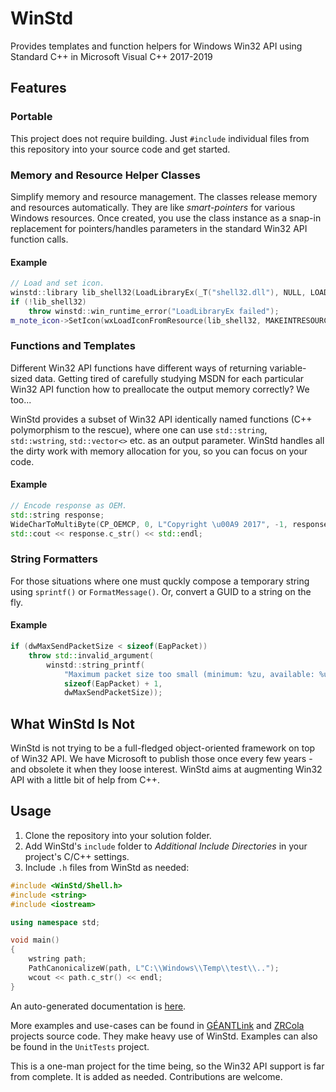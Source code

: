 ﻿# WinStd

Provides templates and function helpers for Windows Win32 API using Standard C++ in Microsoft Visual C++ 2017-2019

## Features

### Portable

This project does not require building. Just `#include` individual files from this repository into your source code and get started.

### Memory and Resource Helper Classes

Simplify memory and resource management. The classes release memory and resources automatically. They are like _smart-pointers_ for various Windows resources. Once created, you use the class instance as a snap-in replacement for pointers/handles parameters in the standard Win32 API function calls.

#### Example

```C++
// Load and set icon.
winstd::library lib_shell32(LoadLibraryEx(_T("shell32.dll"), NULL, LOAD_LIBRARY_AS_DATAFILE | LOAD_LIBRARY_AS_IMAGE_RESOURCE));
if (!lib_shell32)
    throw winstd::win_runtime_error("LoadLibraryEx failed");
m_note_icon->SetIcon(wxLoadIconFromResource(lib_shell32, MAKEINTRESOURCE(48)));
```

### Functions and Templates

Different Win32 API functions have different ways of returning variable-sized data. Getting tired of carefully studying MSDN for each particular Win32 API function how to preallocate the output memory correctly? We too...

WinStd provides a subset of Win32 API identically named functions (C++ polymorphism to the rescue), where one can use `std::string`, `std::wstring`, `std::vector<>` etc. as an output parameter. WinStd handles all the dirty work with memory allocation for you, so you can focus on your code.

#### Example

```C++
// Encode response as OEM.
std::string response;
WideCharToMultiByte(CP_OEMCP, 0, L"Copyright \u00A9 2017", -1, response, NULL, NULL);
std::cout << response.c_str() << std::endl;
```

### String Formatters

For those situations where one must quckly compose a temporary string using `sprintf()` or `FormatMessage()`. Or, convert a GUID to a string on the fly.

#### Example

```C++
if (dwMaxSendPacketSize < sizeof(EapPacket))
    throw std::invalid_argument(
        winstd::string_printf(
            "Maximum packet size too small (minimum: %zu, available: %u).",
            sizeof(EapPacket) + 1,
            dwMaxSendPacketSize));
```

## What WinStd Is Not

WinStd is not trying to be a full-fledged object-oriented framework on top of Win32 API. We have Microsoft to publish those once every few years - and obsolete it when they loose interest. WinStd aims at augmenting Win32 API with a little bit of help from C++.

## Usage

1. Clone the repository into your solution folder.
2. Add WinStd's `include` folder to _Additional Include Directories_ in your project's C/C++ settings.
3. Include `.h` files from WinStd as needed:
```C++
#include <WinStd/Shell.h>
#include <string>
#include <iostream>

using namespace std;

void main()
{
    wstring path;
    PathCanonicalizeW(path, L"C:\\Windows\\Temp\\test\\..");
    wcout << path.c_str() << endl;
}
```

An auto-generated documentation is [here](https://amebis.github.io/WinStd/).

More examples and use-cases can be found in [GÉANTLink](https://github.com/Amebis/GEANTLink) and [ZRCola](https://github.com/Amebis/ZRCola) projects source code. They make heavy use of WinStd. Examples can also be found in the `UnitTests` project.

This is a one-man project for the time being, so the Win32 API support is far from complete. It is added as needed. Contributions are welcome.
